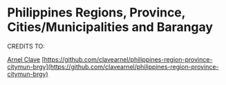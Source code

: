 Philippines Regions, Province, Cities/Municipalities and Barangay
===============================

CREDITS TO:

[Arnel Clave](http://arnelc.com)
[https://github.com/clavearnel/philippines-region-province-citymun-brgy](https://github.com/clavearnel/philippines-region-province-citymun-brgy)